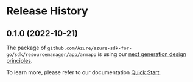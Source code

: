 # Release History

## 0.1.0 (2022-10-21)

The package of `github.com/Azure/azure-sdk-for-go/sdk/resourcemanager/app/armapp` is using our [next generation design principles](https://azure.github.io/azure-sdk/general_introduction.html).

To learn more, please refer to our documentation [Quick Start](https://aka.ms/azsdk/go/mgmt).